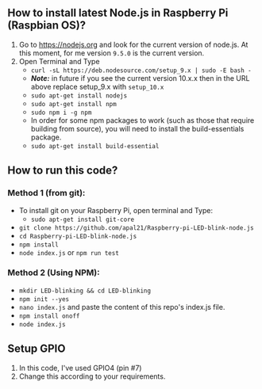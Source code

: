 ## How to install latest Node.js in Raspberry Pi (Raspbian OS)?
  1. Go to https://nodejs.org and look for the current version of node.js. At this moment, for me version `9.5.0` is the current version.
  2. Open Terminal and Type
     * `curl -sL https://deb.nodesource.com/setup_9.x | sudo -E bash -`
     * _**Note:**_ in future if you see the current version 10.x.x then in the URL above replace setup_9.x with `setup_10.x`
     * `sudo apt-get install nodejs`
     * `sudo apt-get install npm`
     * `sudo npm i -g npm`
     * In order for some npm packages to work (such as those that require building from source), you will need to install the build-essentials package.
     * `sudo apt-get install build-essential`
     
## How to run this code?
### Method 1 (from git):
  * To install git on your Raspberry Pi, open terminal and Type:  
     * `sudo apt-get install git-core` 
  * `git clone https://github.com/apal21/Raspberry-pi-LED-blink-node.js`
  * `cd Raspberry-pi-LED-blink-node.js`
  * `npm install`
  * `node index.js` or `npm run test`
  
### Method 2 (Using NPM):
  * `mkdir LED-blinking && cd LED-blinking`
  * `npm init --yes`
  * `nano index.js` and paste the content of this repo's index.js file.
  * `npm install onoff`
  * `node index.js`

## Setup GPIO
  1. In this code, I've used GPIO4 (pin #7)
  2. Change this according to your requirements.

